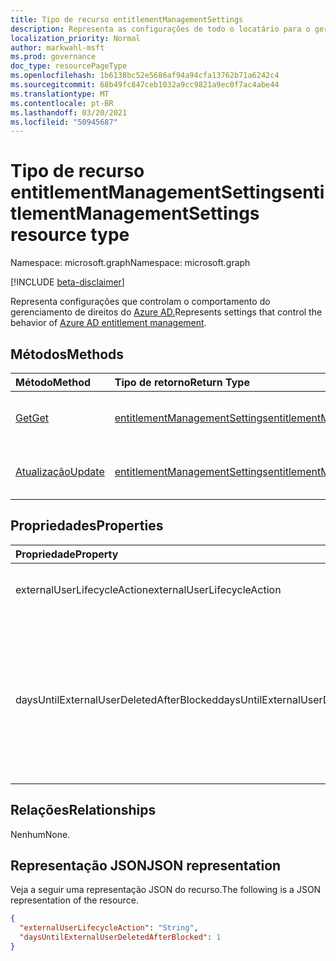 ```yaml
---
title: Tipo de recurso entitlementManagementSettings
description: Representa as configurações de todo o locatário para o gerenciamento de direitos do Azure AD.
localization_priority: Normal
author: markwahl-msft
ms.prod: governance
doc_type: resourcePageType
ms.openlocfilehash: 1b6138bc52e5686af94a94cfa13762b71a6242c4
ms.sourcegitcommit: 68b49fc847ceb1032a9cc9821a9ec0f7ac4abe44
ms.translationtype: MT
ms.contentlocale: pt-BR
ms.lasthandoff: 03/20/2021
ms.locfileid: "50945687"
---
```

# <a name="entitlementmanagementsettings-resource-type"></a><span data-ttu-id="96571-103">Tipo de recurso entitlementManagementSettings</span><span class="sxs-lookup"><span data-stu-id="96571-103">entitlementManagementSettings resource type</span></span>

<span data-ttu-id="96571-104">Namespace: microsoft.graph</span><span class="sxs-lookup"><span data-stu-id="96571-104">Namespace: microsoft.graph</span></span>

[!INCLUDE [beta-disclaimer](../../includes/beta-disclaimer.md)]

<span data-ttu-id="96571-105">Representa configurações que controlam o comportamento do gerenciamento de direitos do [Azure AD.](entitlementmanagement-root.md)</span><span class="sxs-lookup"><span data-stu-id="96571-105">Represents settings that control the behavior of [Azure AD entitlement management](entitlementmanagement-root.md).</span></span>

## <a name="methods"></a><span data-ttu-id="96571-106">Métodos</span><span class="sxs-lookup"><span data-stu-id="96571-106">Methods</span></span>

| <span data-ttu-id="96571-107">Método</span><span class="sxs-lookup"><span data-stu-id="96571-107">Method</span></span>       | <span data-ttu-id="96571-108">Tipo de retorno</span><span class="sxs-lookup"><span data-stu-id="96571-108">Return Type</span></span> | <span data-ttu-id="96571-109">Descrição</span><span class="sxs-lookup"><span data-stu-id="96571-109">Description</span></span> |
|:-------------|:------------|:------------|
| [<span data-ttu-id="96571-110">Get</span><span class="sxs-lookup"><span data-stu-id="96571-110">Get</span></span>](../api/entitlementmanagementsettings-get.md) | [<span data-ttu-id="96571-111">entitlementManagementSettings</span><span class="sxs-lookup"><span data-stu-id="96571-111">entitlementManagementSettings</span></span>](entitlementmanagementsettings.md) | <span data-ttu-id="96571-112">Leia as propriedades de **um objeto entitlementManagementSettings.**</span><span class="sxs-lookup"><span data-stu-id="96571-112">Read the properties of an **entitlementManagementSettings** object.</span></span> |
| [<span data-ttu-id="96571-113">Atualização</span><span class="sxs-lookup"><span data-stu-id="96571-113">Update</span></span>](../api/entitlementmanagementsettings-update.md) | [<span data-ttu-id="96571-114">entitlementManagementSettings</span><span class="sxs-lookup"><span data-stu-id="96571-114">entitlementManagementSettings</span></span>](entitlementmanagementsettings.md) | <span data-ttu-id="96571-115">Atualize as propriedades de **um objeto entitlementManagementSettings.**</span><span class="sxs-lookup"><span data-stu-id="96571-115">Update the properties of an **entitlementManagementSettings** object.</span></span> |

## <a name="properties"></a><span data-ttu-id="96571-116">Propriedades</span><span class="sxs-lookup"><span data-stu-id="96571-116">Properties</span></span>

| <span data-ttu-id="96571-117">Propriedade</span><span class="sxs-lookup"><span data-stu-id="96571-117">Property</span></span>     | <span data-ttu-id="96571-118">Tipo</span><span class="sxs-lookup"><span data-stu-id="96571-118">Type</span></span>        | <span data-ttu-id="96571-119">Descrição</span><span class="sxs-lookup"><span data-stu-id="96571-119">Description</span></span> |
|:-------------|:------------|:------------|
|<span data-ttu-id="96571-120">externalUserLifecycleAction</span><span class="sxs-lookup"><span data-stu-id="96571-120">externalUserLifecycleAction</span></span>|<span data-ttu-id="96571-121">Cadeia de caracteres</span><span class="sxs-lookup"><span data-stu-id="96571-121">String</span></span>|<span data-ttu-id="96571-122">Um dos `None` , `BlockSignIn` ou `BlockSignInAndDelete` .</span><span class="sxs-lookup"><span data-stu-id="96571-122">One of `None`, `BlockSignIn`, or `BlockSignInAndDelete`.</span></span> |
|<span data-ttu-id="96571-123">daysUntilExternalUserDeletedAfterBlocked</span><span class="sxs-lookup"><span data-stu-id="96571-123">daysUntilExternalUserDeletedAfterBlocked</span></span>|<span data-ttu-id="96571-124">Int64</span><span class="sxs-lookup"><span data-stu-id="96571-124">Int64</span></span>|<span data-ttu-id="96571-125">Se **externalUserLifecycleAction** for , o número de dias após um usuário externo ser bloqueado de entrar antes de `BlockSignInAndDelete` sua conta ser excluída.</span><span class="sxs-lookup"><span data-stu-id="96571-125">If **externalUserLifecycleAction** is `BlockSignInAndDelete`, the number of days after an external user is blocked from sign in before their account is deleted.</span></span>|

## <a name="relationships"></a><span data-ttu-id="96571-126">Relações</span><span class="sxs-lookup"><span data-stu-id="96571-126">Relationships</span></span>

<span data-ttu-id="96571-127">Nenhum</span><span class="sxs-lookup"><span data-stu-id="96571-127">None.</span></span>

## <a name="json-representation"></a><span data-ttu-id="96571-128">Representação JSON</span><span class="sxs-lookup"><span data-stu-id="96571-128">JSON representation</span></span>

<span data-ttu-id="96571-129">Veja a seguir uma representação JSON do recurso.</span><span class="sxs-lookup"><span data-stu-id="96571-129">The following is a JSON representation of the resource.</span></span>

<!-- {
  "blockType": "resource",
  "optionalProperties": [

  ],
  "@odata.type": "microsoft.graph.entitlementManagementSettings",
  "keyProperty": ""
}-->

```json
{
  "externalUserLifecycleAction": "String",
  "daysUntilExternalUserDeletedAfterBlocked": 1
}
```

<!-- uuid: 16cd6b66-4b1a-43a1-adaf-3a886856ed98
2019-02-04 14:57:30 UTC -->
<!-- {
  "type": "#page.annotation",
  "description": "entitlementManagementSettings resource",
  "keywords": "",
  "section": "documentation",
  "tocPath": ""
}-->


